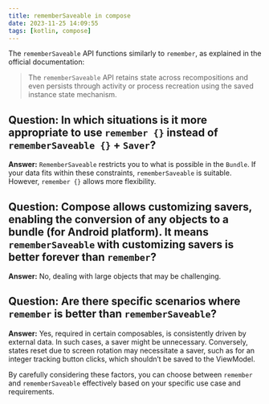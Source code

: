 ```yaml
---
title: rememberSaveable in compose
date: 2023-11-25 14:09:55
tags: [kotlin, compose]
---
```


The `rememberSaveable` API functions similarly to `remember`, as explained in the official documentation:

> The `rememberSaveable` API retains state across recompositions and even persists through activity or process recreation using the saved instance state mechanism.

## Question: In which situations is it more appropriate to use `remember {}` instead of `rememberSaveable {}` + `Saver`?

**Answer:** `RememberSaveable` restricts you to what is possible in the `Bundle`. If your data fits within these constraints, `rememberSaveable` is suitable. However, `remember {}` allows more flexibility.

## Question: Compose allows customizing savers, enabling the conversion of any objects to a bundle (for Android platform). It means `rememberSaveable` with customizing savers is better forever than `remember`?

**Answer:** No, dealing with large objects that may be challenging.

## Question: Are there specific scenarios where `remember` is better than `rememberSaveable`?

**Answer:** Yes, required in certain composables, is consistently driven by external data. In such cases, a saver might be unnecessary. Conversely, states reset due to screen rotation may necessitate a saver, such as for an integer tracking button clicks, which shouldn’t be saved to the ViewModel.

By carefully considering these factors, you can choose between `remember` and `rememberSaveable` effectively based on your specific use case and requirements.

